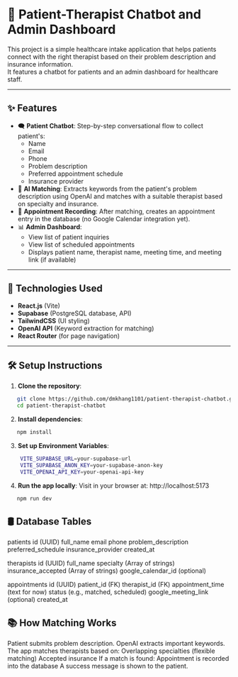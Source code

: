 # 🧠 Patient-Therapist Chatbot and Admin Dashboard

This project is a simple healthcare intake application that helps patients connect with the right therapist based on their problem description and insurance information.  
It features a chatbot for patients and an admin dashboard for healthcare staff.

---

## ✨ Features

- 🗨️ **Patient Chatbot**: Step-by-step conversational flow to collect patient's:
  - Name
  - Email
  - Phone
  - Problem description
  - Preferred appointment schedule
  - Insurance provider
- 🔎 **AI Matching**: Extracts keywords from the patient's problem description using OpenAI and matches with a suitable therapist based on specialty and insurance.
- 📅 **Appointment Recording**: After matching, creates an appointment entry in the database (no Google Calendar integration yet).
- 📊 **Admin Dashboard**:
  - View list of patient inquiries
  - View list of scheduled appointments
  - Displays patient name, therapist name, meeting time, and meeting link (if available)

---

## 🚀 Technologies Used

- **React.js** (Vite)
- **Supabase** (PostgreSQL database, API)
- **TailwindCSS** (UI styling)
- **OpenAI API** (Keyword extraction for matching)
- **React Router** (for page navigation)

---

## 🛠️ Setup Instructions

1. **Clone the repository**:
```bash
   git clone https://github.com/dmkhang1101/patient-therapist-chatbot.git
   cd patient-therapist-chatbot
```

2. **Install dependencies**:
```bash
   npm install
```

3. **Set up Environment Variables**: 
```bash
    VITE_SUPABASE_URL=your-supabase-url
    VITE_SUPABASE_ANON_KEY=your-supabase-anon-key
    VITE_OPENAI_API_KEY=your-openai-api-key
```

4. **Run the app locally**:
Visit in your browser at: http://localhost:5173
```bash
   npm run dev
```

## 🛢️ Database Tables

patients
id (UUID)
full_name
email
phone
problem_description
preferred_schedule
insurance_provider
created_at

therapists
id (UUID)
full_name
specialty (Array of strings)
insurance_accepted (Array of strings)
google_calendar_id (optional)

appointments
id (UUID)
patient_id (FK)
therapist_id (FK)
appointment_time (text for now)
status (e.g., matched, scheduled)
google_meeting_link (optional)
created_at

## 📚 How Matching Works
Patient submits problem description.
OpenAI extracts important keywords.
The app matches therapists based on:
Overlapping specialties (flexible matching)
Accepted insurance
If a match is found:
Appointment is recorded into the database
A success message is shown to the patient.